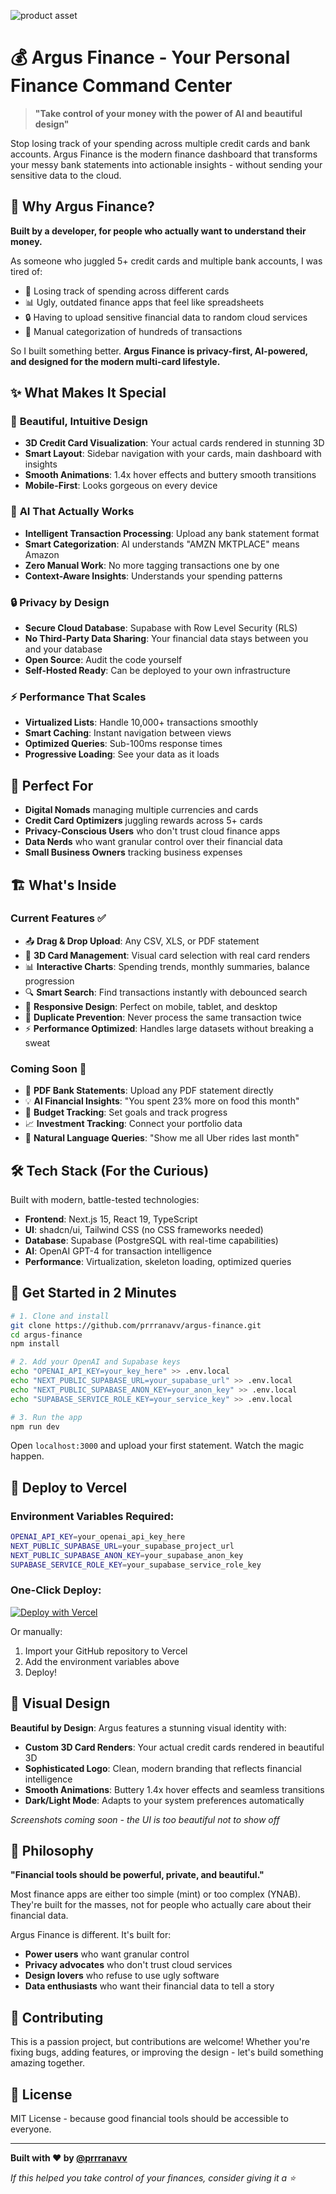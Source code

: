 ![product asset]([image-url](https://github.com/prrranavv/argus-finance/blob/main/public/cardImages/productasset.png))

# 💰 Argus Finance - Your Personal Finance Command Center

> **"Take control of your money with the power of AI and beautiful design"**

Stop losing track of your spending across multiple credit cards and bank accounts. Argus Finance is the modern finance dashboard that transforms your messy bank statements into actionable insights - without sending your sensitive data to the cloud.

## 🚀 Why Argus Finance?

**Built by a developer, for people who actually want to understand their money.**

As someone who juggled 5+ credit cards and multiple bank accounts, I was tired of:
- 💸 Losing track of spending across different cards
- 📊 Ugly, outdated finance apps that feel like spreadsheets
- 🔒 Having to upload sensitive financial data to random cloud services
- 🤖 Manual categorization of hundreds of transactions

So I built something better. **Argus Finance is privacy-first, AI-powered, and designed for the modern multi-card lifestyle.**

## ✨ What Makes It Special

### 🎨 **Beautiful, Intuitive Design**
- **3D Credit Card Visualization**: Your actual cards rendered in stunning 3D
- **Smart Layout**: Sidebar navigation with your cards, main dashboard with insights
- **Smooth Animations**: 1.4x hover effects and buttery smooth transitions
- **Mobile-First**: Looks gorgeous on every device

### 🧠 **AI That Actually Works**
- **Intelligent Transaction Processing**: Upload any bank statement format
- **Smart Categorization**: AI understands "AMZN MKTPLACE" means Amazon
- **Zero Manual Work**: No more tagging transactions one by one
- **Context-Aware Insights**: Understands your spending patterns

### 🔒 **Privacy by Design**
- **Secure Cloud Database**: Supabase with Row Level Security (RLS)
- **No Third-Party Data Sharing**: Your financial data stays between you and your database
- **Open Source**: Audit the code yourself
- **Self-Hosted Ready**: Can be deployed to your own infrastructure

### ⚡ **Performance That Scales**
- **Virtualized Lists**: Handle 10,000+ transactions smoothly
- **Smart Caching**: Instant navigation between views
- **Optimized Queries**: Sub-100ms response times
- **Progressive Loading**: See your data as it loads

## 🎯 Perfect For

- **Digital Nomads** managing multiple currencies and cards
- **Credit Card Optimizers** juggling rewards across 5+ cards
- **Privacy-Conscious Users** who don't trust cloud finance apps
- **Data Nerds** who want granular control over their financial data
- **Small Business Owners** tracking business expenses

## 🏗 What's Inside

### **Current Features** ✅
- 📤 **Drag & Drop Upload**: Any CSV, XLS, or PDF statement
- 🎨 **3D Card Management**: Visual card selection with real card renders
- 📊 **Interactive Charts**: Spending trends, monthly summaries, balance progression
- 🔍 **Smart Search**: Find transactions instantly with debounced search
- 📱 **Responsive Design**: Perfect on mobile, tablet, and desktop
- 🚫 **Duplicate Prevention**: Never process the same transaction twice
- ⚡ **Performance Optimized**: Handles large datasets without breaking a sweat

### **Coming Soon** 🚧
- 📄 **PDF Bank Statements**: Upload any PDF statement directly
- 💡 **AI Financial Insights**: "You spent 23% more on food this month"
- 🎯 **Budget Tracking**: Set goals and track progress
- 📈 **Investment Tracking**: Connect your portfolio data
- 🤖 **Natural Language Queries**: "Show me all Uber rides last month"

## 🛠 Tech Stack (For the Curious)

Built with modern, battle-tested technologies:
- **Frontend**: Next.js 15, React 19, TypeScript
- **UI**: shadcn/ui, Tailwind CSS (no CSS frameworks needed)
- **Database**: Supabase (PostgreSQL with real-time capabilities)
- **AI**: OpenAI GPT-4 for transaction intelligence
- **Performance**: Virtualization, skeleton loading, optimized queries

## 🚀 Get Started in 2 Minutes

```bash
# 1. Clone and install
git clone https://github.com/prrranavv/argus-finance.git
cd argus-finance
npm install

# 2. Add your OpenAI and Supabase keys
echo "OPENAI_API_KEY=your_key_here" >> .env.local
echo "NEXT_PUBLIC_SUPABASE_URL=your_supabase_url" >> .env.local
echo "NEXT_PUBLIC_SUPABASE_ANON_KEY=your_anon_key" >> .env.local
echo "SUPABASE_SERVICE_ROLE_KEY=your_service_key" >> .env.local

# 3. Run the app
npm run dev
```

Open `localhost:3000` and upload your first statement. Watch the magic happen.

## 🚀 Deploy to Vercel

### Environment Variables Required:
```bash
OPENAI_API_KEY=your_openai_api_key_here
NEXT_PUBLIC_SUPABASE_URL=your_supabase_project_url
NEXT_PUBLIC_SUPABASE_ANON_KEY=your_supabase_anon_key
SUPABASE_SERVICE_ROLE_KEY=your_supabase_service_role_key
```

### One-Click Deploy:
[![Deploy with Vercel](https://vercel.com/button)](https://vercel.com/new/clone?repository-url=https://github.com/prrranavv/argus-finance)

Or manually:
1. Import your GitHub repository to Vercel
2. Add the environment variables above
3. Deploy!

## 🎨 Visual Design

**Beautiful by Design**: Argus features a stunning visual identity with:
- **Custom 3D Card Renders**: Your actual credit cards rendered in beautiful 3D
- **Sophisticated Logo**: Clean, modern branding that reflects financial intelligence
- **Smooth Animations**: Buttery 1.4x hover effects and seamless transitions
- **Dark/Light Mode**: Adapts to your system preferences automatically

*Screenshots coming soon - the UI is too beautiful not to show off*

## 💭 Philosophy

**"Financial tools should be powerful, private, and beautiful."**

Most finance apps are either too simple (mint) or too complex (YNAB). They're built for the masses, not for people who actually care about their financial data.

Argus Finance is different. It's built for:
- **Power users** who want granular control
- **Privacy advocates** who don't trust cloud services
- **Design lovers** who refuse to use ugly software
- **Data enthusiasts** who want their financial data to tell a story

## 🤝 Contributing

This is a passion project, but contributions are welcome! Whether you're fixing bugs, adding features, or improving the design - let's build something amazing together.

## 📄 License

MIT License - because good financial tools should be accessible to everyone.

---

**Built with ❤️ by [@prrranavv](https://github.com/prrranavv)**

*If this helped you take control of your finances, consider giving it a ⭐*
